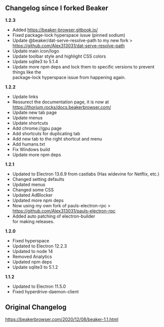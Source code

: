 ## Changelog since I forked Beaker

__1.2.3__
 - Added https://beaker-browser.gitbook.io/
 - Fixed package-lock hyperspace issue (pinned sodium)
 - Update @beaker/dat-serve-resolve-path to my new fork > https://github.com/Alex313031/dat-serve-resolve-path
 - Update main icon/logo
 - Update toolbar style and highlight CSS colors
 - Update sqlite3 to 5.1.4
 - Update more npm deps and lock them to specific versions to prevent things like the \
   package-lock hyperspace issue from happening again.

__1.2.2__
 - Update links
 - Ressurect the documentation page, it is now at https://thorium.rocks/docs.beakerbrowser.com/
 - Update new tab page
 - Update menus
 - Update shortcuts
 - Add chrome://gpu page
 - Add shortcuts for duplicating tab
 - Add new tab to the right shortcut and menu
 - Add humans.txt
 - Fix Windows build
 - Update more npm deps

__1.2.1__
 - Updated to Electron 13.6.9 from castlabs (Has widevine for Netflix, etc.)
 - Changed setting defaults
 - Updated menus
 - Changed some CSS
 - Updated AdBlocker
 - Updated more npm deps
 - Now using my own fork of pauls-electron-rpc > https://github.com/Alex313031/pauls-electron-rpc
 - Added auto patching of electron-builder \
   for making releases.

__1.2.0__
 - Fixed hyperspace
 - Updated to Electron 12.2.3
 - Updated to node 14
 - Removed Analytics
 - Updated npm deps
 - Update sqlite3 to 5.1.2

__1.1.2__
 - Updated to Electron 11.5.0
 - Fixed hyperdrive-daemon-client

## Original Changelog
https://beakerbrowser.com/2020/12/08/beaker-1.1.html
